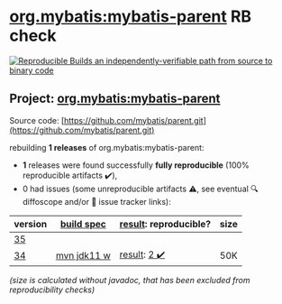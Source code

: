 [org.mybatis:mybatis-parent](https://search.maven.org/artifact/org.mybatis/mybatis-parent/) RB check
=======

[![Reproducible Builds](https://reproducible-builds.org/images/logos/rb.svg) an independently-verifiable path from source to binary code](https://reproducible-builds.org/)

## Project: [org.mybatis:mybatis-parent](https://search.maven.org/artifact/org.mybatis/mybatis-parent/)

Source code: [https://github.com/mybatis/parent.git](https://github.com/mybatis/parent.git)

rebuilding **1 releases** of org.mybatis:mybatis-parent:
- **1** releases were found successfully **fully reproducible** (100% reproducible artifacts :heavy_check_mark:),
- 0 had issues (some unreproducible artifacts :warning:, see eventual :mag: diffoscope and/or :memo: issue tracker links):

| version | [build spec](/BUILDSPEC.md) | [result](https://reproducible-builds.org/docs/jvm/): reproducible? | size |
| -- | --------- | ------ | -- |
| [35](https://search.maven.org/artifact/org.mybatis/mybatis-parent/35/pom) | | | |
| [34](https://search.maven.org/artifact/org.mybatis/mybatis-parent/34/pom) | [mvn jdk11 w](mybatis-parent-34.buildspec) | [result](mybatis-parent-34.buildinfo): [2 :heavy_check_mark: ](mybatis-parent-34.buildcompare) | 50K |

<i>(size is calculated without javadoc, that has been excluded from reproducibility checks)</i>
